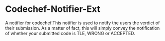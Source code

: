 # Codechef-Notifier-Ext
A notifier for codechef.This notifier is used to notify the users the verdict of their submission. As a matter of fact, this will simply convey the notification
of whether your submitted code is TLE, WRONG or ACCEPTED. 





